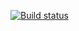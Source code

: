 [![Build status](https://ci.appveyor.com/api/projects/status/84bw1iprsqkvdrsi?svg=true)](https://ci.appveyor.com/project/aschursina/ajs-hw-clearcode)